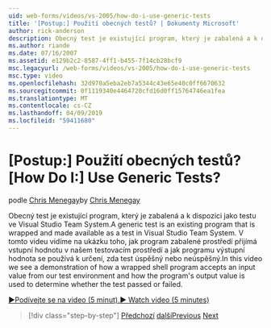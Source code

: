```yaml
---
uid: web-forms/videos/vs-2005/how-do-i-use-generic-tests
title: '[Postup:] Použití obecných testů? | Dokumenty Microsoft'
author: rick-anderson
description: Obecný test je existující program, který je zabalená a k dispozici jako testu ve Visual Studio Team System. V tomto videu jsme vidět ukázku toho, jak...
ms.author: riande
ms.date: 07/16/2007
ms.assetid: e129b2c2-8587-4ff1-b455-7f14cb28bcf9
msc.legacyurl: /web-forms/videos/vs-2005/how-do-i-use-generic-tests
msc.type: video
ms.openlocfilehash: 32d970a5eba2eb7a5344c43e65e40c0ff6670632
ms.sourcegitcommit: 0f1119340e4464720cfd16d0ff15764746ea1fea
ms.translationtype: MT
ms.contentlocale: cs-CZ
ms.lasthandoff: 04/09/2019
ms.locfileid: "59411680"
---
```

# <a name="how-do-i-use-generic-tests"></a><span data-ttu-id="9f790-105">[Postup:] Použití obecných testů?</span><span class="sxs-lookup"><span data-stu-id="9f790-105">[How Do I:] Use Generic Tests?</span></span>

<span data-ttu-id="9f790-106">podle [Chris Menegay](https://twitter.com/CMenegay)</span><span class="sxs-lookup"><span data-stu-id="9f790-106">by [Chris Menegay](https://twitter.com/CMenegay)</span></span>

<span data-ttu-id="9f790-107">Obecný test je existující program, který je zabalená a k dispozici jako testu ve Visual Studio Team System.</span><span class="sxs-lookup"><span data-stu-id="9f790-107">A generic test is an existing program that is wrapped and made available as a test in Visual Studio Team System.</span></span> <span data-ttu-id="9f790-108">V tomto videu vidíme na ukázku toho, jak program zabalené prostředí přijímá vstupní hodnotu v našem testovacím prostředí a jak programu výstupní hodnota se používá k určení, zda test úspěšný nebo neúspěšný.</span><span class="sxs-lookup"><span data-stu-id="9f790-108">In this video we see a demonstration of how a wrapped shell program accepts an input value from our test environment and how the program's output value is used to determine whether the test passed or failed.</span></span>

[<span data-ttu-id="9f790-109">&#9654;Podívejte se na video (5 minut).</span><span class="sxs-lookup"><span data-stu-id="9f790-109">&#9654; Watch video (5 minutes)</span></span>](https://channel9.msdn.com/Blogs/ASP-NET-Site-Videos/how-do-i-use-generic-tests)

> [!div class="step-by-step"]
> <span data-ttu-id="9f790-110">[Předchozí](how-do-i-enforce-coding-standards-with-code-analysis.md)
> [další](how-do-i-publish-and-analyze-test-results.md)</span><span class="sxs-lookup"><span data-stu-id="9f790-110">[Previous](how-do-i-enforce-coding-standards-with-code-analysis.md)
[Next](how-do-i-publish-and-analyze-test-results.md)</span></span>
